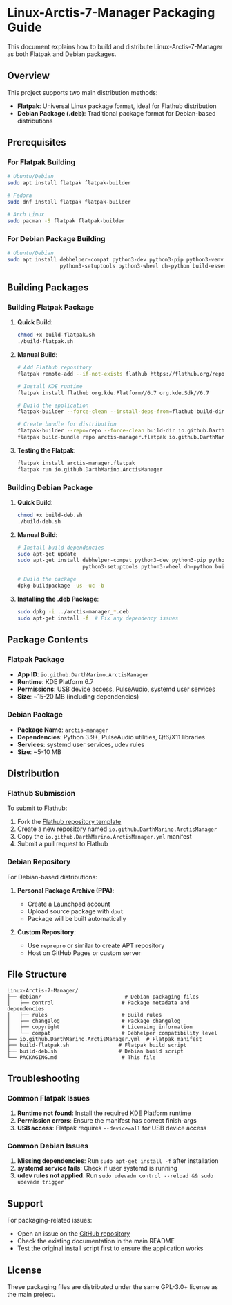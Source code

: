 # Linux-Arctis-7-Manager Packaging Guide

This document explains how to build and distribute Linux-Arctis-7-Manager as both Flatpak and Debian packages.

## Overview

This project supports two main distribution methods:
- **Flatpak**: Universal Linux package format, ideal for Flathub distribution
- **Debian Package (.deb)**: Traditional package format for Debian-based distributions

## Prerequisites

### For Flatpak Building
```bash
# Ubuntu/Debian
sudo apt install flatpak flatpak-builder

# Fedora
sudo dnf install flatpak flatpak-builder

# Arch Linux
sudo pacman -S flatpak flatpak-builder
```

### For Debian Package Building
```bash
# Ubuntu/Debian
sudo apt install debhelper-compat python3-dev python3-pip python3-venv \
                 python3-setuptools python3-wheel dh-python build-essential
```

## Building Packages

### Building Flatpak Package

1. **Quick Build**:
   ```bash
   chmod +x build-flatpak.sh
   ./build-flatpak.sh
   ```

2. **Manual Build**:
   ```bash
   # Add Flathub repository
   flatpak remote-add --if-not-exists flathub https://flathub.org/repo/flathub.flatpakrepo
   
   # Install KDE runtime
   flatpak install flathub org.kde.Platform//6.7 org.kde.Sdk//6.7
   
   # Build the application
   flatpak-builder --force-clean --install-deps-from=flathub build-dir io.github.DarthMarino.ArctisManager.yml
   
   # Create bundle for distribution
   flatpak-builder --repo=repo --force-clean build-dir io.github.DarthMarino.ArctisManager.yml
   flatpak build-bundle repo arctis-manager.flatpak io.github.DarthMarino.ArctisManager
   ```

3. **Testing the Flatpak**:
   ```bash
   flatpak install arctis-manager.flatpak
   flatpak run io.github.DarthMarino.ArctisManager
   ```

### Building Debian Package

1. **Quick Build**:
   ```bash
   chmod +x build-deb.sh
   ./build-deb.sh
   ```

2. **Manual Build**:
   ```bash
   # Install build dependencies
   sudo apt-get update
   sudo apt-get install debhelper-compat python3-dev python3-pip python3-venv \
                        python3-setuptools python3-wheel dh-python build-essential
   
   # Build the package
   dpkg-buildpackage -us -uc -b
   ```

3. **Installing the .deb Package**:
   ```bash
   sudo dpkg -i ../arctis-manager_*.deb
   sudo apt-get install -f  # Fix any dependency issues
   ```

## Package Contents

### Flatpak Package
- **App ID**: `io.github.DarthMarino.ArctisManager`
- **Runtime**: KDE Platform 6.7
- **Permissions**: USB device access, PulseAudio, systemd user services
- **Size**: ~15-20 MB (including dependencies)

### Debian Package
- **Package Name**: `arctis-manager`
- **Dependencies**: Python 3.9+, PulseAudio utilities, Qt6/X11 libraries
- **Services**: systemd user services, udev rules
- **Size**: ~5-10 MB

## Distribution

### Flathub Submission

To submit to Flathub:

1. Fork the [Flathub repository template](https://github.com/flathub/flathub)
2. Create a new repository named `io.github.DarthMarino.ArctisManager`
3. Copy the `io.github.DarthMarino.ArctisManager.yml` manifest
4. Submit a pull request to Flathub

### Debian Repository

For Debian-based distributions:

1. **Personal Package Archive (PPA)**:
   - Create a Launchpad account
   - Upload source package with `dput`
   - Package will be built automatically

2. **Custom Repository**:
   - Use `reprepro` or similar to create APT repository
   - Host on GitHub Pages or custom server

## File Structure

```
Linux-Arctis-7-Manager/
├── debian/                           # Debian packaging files
│   ├── control                      # Package metadata and dependencies
│   ├── rules                        # Build rules
│   ├── changelog                    # Package changelog
│   ├── copyright                    # Licensing information
│   └── compat                       # Debhelper compatibility level
├── io.github.DarthMarino.ArctisManager.yml  # Flatpak manifest
├── build-flatpak.sh                # Flatpak build script
├── build-deb.sh                    # Debian build script
└── PACKAGING.md                     # This file
```

## Troubleshooting

### Common Flatpak Issues

1. **Runtime not found**: Install the required KDE Platform runtime
2. **Permission errors**: Ensure the manifest has correct finish-args
3. **USB access**: Flatpak requires `--device=all` for USB device access

### Common Debian Issues

1. **Missing dependencies**: Run `sudo apt-get install -f` after installation
2. **systemd service fails**: Check if user systemd is running
3. **udev rules not applied**: Run `sudo udevadm control --reload && sudo udevadm trigger`

## Support

For packaging-related issues:
- Open an issue on the [GitHub repository](https://github.com/DarthMarino/Linux-Arctis-7-Manager)
- Check the existing documentation in the main README
- Test the original install script first to ensure the application works

## License

These packaging files are distributed under the same GPL-3.0+ license as the main project.